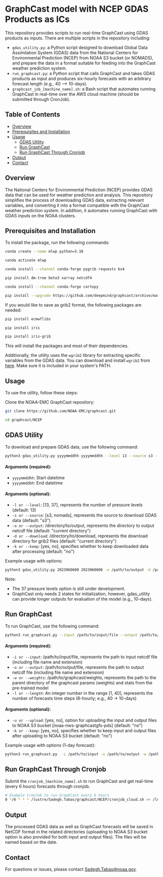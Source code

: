 # GraphCast model with NCEP GDAS Products as ICs

This repository provides scripts to run real-time GraphCast using GDAS products as inputs. There are multiple scripts in the repository including:
- `gdas_utility.py`: a Python script designed to download Global Data Assimilation System (GDAS) data from the National Centers for Environmental Prediction (NCEP) from NOAA S3 bucket (or NOMADS), and prepare the data in a format suitable for feeding into the GraphCast weather prediction system.
- `run_graphcast.py`: a Python script that calls GraphCast and takes GDAS products as input and produces six-hourly forecasts with an arbitrary forecast length (e.g., 40 --> 10-days).
- `graphcast_job_[machine_name].sh`: a Bash script that automates running GraphCast in real-time over the AWS cloud machine (should be submitted through CronJob).

## Table of Contents
- [Overview](#overview)
- [Prerequisites and Installation](#prerequisites-and-installation)
- [Usage](#usage)
  - [GDAS Utility](#gdas-utility)
  - [Run GraphCast](#run-graphcast)
  - [Run GraphCast Through Cronjob](#run-graphcast-through-cronjob)
- [Output](#output)
- [Contact](#contact)

## Overview

The National Centers for Environmental Prediction (NCEP) provides GDAS data that can be used for weather prediction and analysis. This repository simplifies the process of downloading GDAS data, extracting relevant variables, and converting it into a format compatible with the GraphCast weather prediction system. In addition, it automates running GraphCast with GDAS inputs on the NOAA clusters.

## Prerequisites and Installation

To install the package, run the following commands:

```bash
conda create --name mlwp python=3.10
```

```bash
conda activate mlwp
```

```bash
conda install --channel conda-forge pygrib requests bs4
```

```bash
pip install dm-tree boto3 xarray netcdf4
```

```bash
conda install --channel conda-forge cartopy
```

```bash
pip install --upgrade https://github.com/deepmind/graphcast/archive/master.zip
```

If you would like to save as grib2 format, the following packages are needed:

```bash
pip install ecmwflibs
````
```bash
pip install iris
````

```bash
pip install iris-grib
````

This will install the packages and most of their dependencies.


Additionally, the utility uses the `wgrib2` library for extracting specific variables from the GDAS data. You can download and install `wgrib2` from [here](http://www.cpc.ncep.noaa.gov/products/wesley/wgrib2/). Make sure it is included in your system's PATH.

## Usage

To use the utility, follow these steps:

Clone the NOAA-EMC GraphCast repository:

```bash   
git clone https://github.com/NOAA-EMC/graphcast.git
```

```bash
cd graphcast/NCEP
```

## GDAS Utility

To download and prepare GDAS data, use the following command:

```bash
python3 gdas_utility.py yyyymmddhh yyyymmddhh --level 13 --source s3 --output /directory/to/output --download /directory/to/download --keep no
```

#### Arguments (required):

- `yyyymmddhh`: Start datetime
- `yyyymmddhh`: End datetime

#### Arguments (optional):

- `-l or --level`: [13, 37], represents the number of pressure levels (default: 13)
- `-s or --source`: [s3, nomads], represents the source to download GDAS data (default: "s3")
- `-o or --output`: /directory/to/output, represents the directory to output netcdf file (default: "current directory")
- `-d or --download`: /directory/to/download, represents the download directory for grib2 files (default: "current directory")
- `-k or --keep`: [yes, no], specifies whether to keep downloaded data after processing (default: "no")

Example usage with options:

```bash
python3 gdas_utility.py 2023060600 2023060606 -o /path/to/output -d /path/to/download
```

Note: 
- The 37 pressure levels option is still under development.
- GraphCast only needs 2 states for initialization, however, gdas_utility can provide longer outputs for evaluation of the model (e.g., 10-days).

   
## Run GraphCast

To run GraphCast, use the following command:

```bash
python3 run_graphcast.py --input /path/to/input/file --output /path/to/output/file --weights /path/to/graphcast/weights --length forecast_length --upload yes --keep no`
```

#### Arguments (required):

- `-i or --input`: /path/to/input/file, represents the path to input netcdf file (including file name and extension)
- `-o or --output`: /path/to/output/file, represents the path to output netcdf file (including file name and extension)
- `-w or --weights`: /path/to/graphcast/weights, represents the path to the parent directory of the graphcast params (weights) and stats from the pre-trained model
- `-l or --length`: An integer number in the range [1, 40], represents the number of forecasts time steps (6-hourly; e.g., 40 → 10-days)

#### Arguments (optional):

- `-u or --upload`: [yes, no], option for uploading the input and output files to NOAA S3 bucket [noaa-nws-graphcastgfs-pds] (default: "no")
- `-k or --keep`: [yes, no], specifies whether to keep input and output files after uploading to NOAA S3 bucket (default: "no")

Example usage with options (1-day forecast):

```bash
python3 run_graphcast.py  -i /path/to/input -o /path/to/output -w /path/to/graphcast/weights -l 4
```

## Run GraphCast Through Cronjob

Submit the `cronjob_[machine_name].sh` to run GraphCast and get real-time (every 6 hours) forecasts through cronjob.

```bash
# Example CronJob to run GraphCast every 6 hours
0 */6 * * * /lustre/Sadegh.Tabas/graphcast/NCEP/cronjob_cloud.sh >> /lustre/Sadegh.Tabas/graphcast/NCEP/logfile.log 2>&1
```

## Output

The processed GDAS data as well as GraphCast forecasts will be saved in NetCDF format in the related directories (uploading to NOAA S3 bucket option is also provided for both input and output files). The files will be named based on the date.

## Contact

For questions or issues, please contact [Sadegh.Tabas@noaa.gov](mailto:Sadegh.Tabas@noaa.gov).
